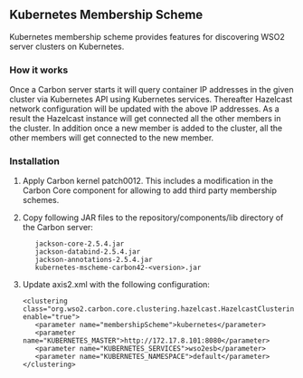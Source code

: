 ## Kubernetes Membership Scheme

Kubernetes membership scheme provides features for discovering WSO2 server clusters on Kubernetes.

### How it works
Once a Carbon server starts it will query container IP addresses in the given cluster via Kubernetes API using Kubernetes services. Thereafter Hazelcast network configuration will be updated with the above IP addresses. As a result the Hazelcast instance will get connected all the other members in the cluster. In addition once a new member is added to the cluster, all the other members will get connected to the new member.

### Installation

1. Apply Carbon kernel patch0012. This includes a modification in the Carbon Core component for
allowing to add third party membership schemes.

2. Copy following JAR files to the repository/components/lib directory of the Carbon server:

   ```
      jackson-core-2.5.4.jar
      jackson-databind-2.5.4.jar
      jackson-annotations-2.5.4.jar
      kubernetes-mscheme-carbon42-<version>.jar
   ```

3. Update axis2.xml with the following configuration:

   ```
   <clustering class="org.wso2.carbon.core.clustering.hazelcast.HazelcastClusteringAgent" enable="true">
      <parameter name="membershipScheme">kubernetes</parameter>
      <parameter name="KUBERNETES_MASTER">http://172.17.8.101:8080</parameter>
      <parameter name="KUBERNETES_SERVICES">wso2esb</parameter>
      <parameter name="KUBERNETES_NAMESPACE">default</parameter>
   </clustering>
```

